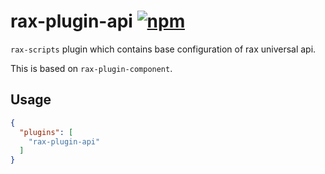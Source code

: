 # rax-plugin-api [![npm](https://img.shields.io/npm/v/rax-plugin-api.svg)](https://www.npmjs.com/package/rax-plugin-api)

`rax-scripts` plugin which contains base configuration of rax universal api.

This is based on `rax-plugin-component`.

## Usage

```json
{
  "plugins": [
    "rax-plugin-api"
  ]
}
```
